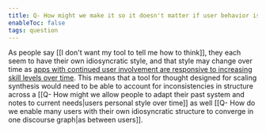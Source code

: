 ```yaml
---
title: Q- How might we make it so it doesn't matter if user behavior is inconsistent
enableToc: false
tags: question
---
```

As people say [[I don't want my tool to tell me how to think]], they each seem to have their own idiosyncratic style, and that style may change over time as [apps with continued user involvement are responsive to increasing skill levels over time](https://robhaisfield.com/notes/apps-with-continued-user-involvement-are-responsive-to-increasing-skill-levels-over-time).  This means that a tool for thought designed for scaling synthesis would need to be able to account for inconsistencies in structure across a [[Q- How might we allow people to adapt their past system and notes to current needs|users personal style over time]] as well [[Q- How do we enable many users with their own idiosyncratic structure to converge in one discourse graph|as between users]].